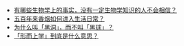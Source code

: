 + [有哪些生物学上的事实，没有一定生物学知识的人不会相信？](https://daily.zhihu.com/story/9778517)
+ [五百年来香烟如何进入生活日常？](https://daily.zhihu.com/story/9778632)
+ [为什么叫「黑洞」，而不叫「黑球」？](https://daily.zhihu.com/story/9778641)
+ [「形而上学」到底是什么意思？](https://daily.zhihu.com/story/9778645)
